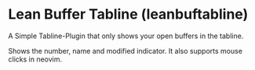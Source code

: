 # Lean Buffer Tabline (leanbuftabline)

A Simple Tabline-Plugin that only shows your open buffers in the tabline.

Shows the number, name and modified indicator. It also supports mouse clicks in
neovim.
